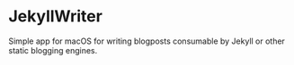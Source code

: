 # JekyllWriter
Simple app for macOS for writing blogposts consumable by Jekyll or other static blogging engines.
